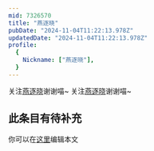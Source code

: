 ```yaml
---
mid: 7326570
title: "燕逐晓"
pubDate: "2024-11-04T11:22:13.978Z"
updatedDate: "2024-11-04T11:22:13.978Z"
profile:
  {
    Nickname: ["燕逐晓"],
  }
---
```


关注[燕逐晓](https://space.bilibili.com/7326570)谢谢喵~ 关注[燕逐晓](https://space.bilibili.com/7326570)谢谢喵~

## 此条目有待补充
你可以在[这里](https://github.com/Yuhanawa/VTuber.ICU-Content/edit/master/v/燕逐晓/index.md)编辑本文
